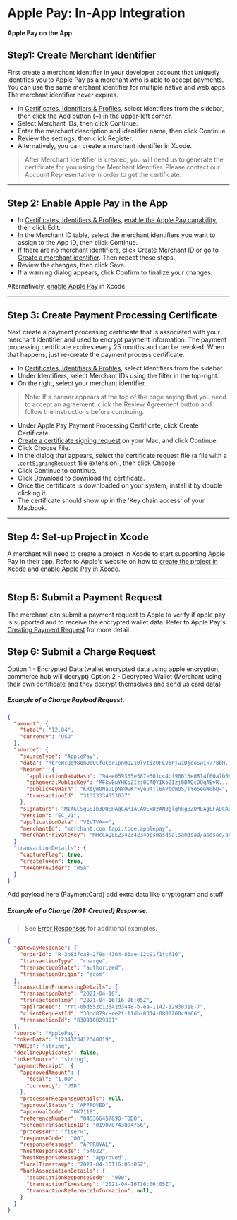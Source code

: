# Apple Pay: In-App Integration

#### Apple Pay on the App

## Step1: Create Merchant Identifier

First create a merchant identifier in your developer account that uniquely identifies you to Apple Pay as a merchant who is able to accept payments. You can use the same merchant identifier for multiple native and web apps. The merchant identifier never expires.

- In [Certificates, Identifiers & Profiles](https://developer.apple.com/account/resources), select Identifiers from the sidebar, then click the Add button (+) in the upper-left corner.
- Select Merchant IDs, then click Continue.
- Enter the merchant description and identifier name, then click Continue.
- Review the settings, then click Register.
- Alternatively, you can create a merchant identifier in Xcode.

<!-- theme: warning -->
>
> After Merchant Identifier is created, you will need us to generate the certificate for you using the Merchant Identifier. Please contact our Account Representative in order to get the certificate.

---

## Step 2:  Enable Apple Pay in the App

- In [Certificates, Identifiers & Profiles](https://developer.apple.com/account/resources), [enable the Apple Pay capability](https://help.apple.com/developer-account/#/dev4cb6dfbdb?sub=dev1d9758eca), then click Edit.
- In the Merchant ID table, select the merchant identifiers you want to assign to the App ID, then click Continue.
- If there are no merchant identifiers, click Create Merchant ID or go to [Create a merchant identifier](https://help.apple.com/developer-account/#/devb2e62b839?sub=dev103e030bb). Then repeat these steps.
- Review the changes, then click Save.
- If a warning dialog appears, click Confirm to finalize your changes.

Alternatively, [enable Apple Pay](https://help.apple.com/xcode/mac/current/#/deva43983eb7) in Xcode.

---

## Step 3: Create Payment Processing Certificate

Next create a payment processing certificate that is associated with your merchant identifier and used to encrypt payment information. The payment processing certificate expires every 25 months and can be revoked. When that happens, just re-create the payment process certificate.

- In [Certificates, Identifiers & Profiles](https://developer.apple.com/account/resources), select Identifiers from the sidebar.
- Under Identifiers, select Merchant IDs using the filter in the top-right.
- On the right, select your merchant identifier.
>Note: If a banner appears at the top of the page saying that you need to accept an agreement, click the Review Agreement button and follow the instructions before continuing.
- Under Apple Pay Payment Processing Certificate, click Create Certificate.
- [Create a certificate signing request](https://help.apple.com/developer-account/#/devbfa00fef7?sub=dev103e030bb) on your Mac, and click Continue.
- Click Choose File.
- In the dialog that appears, select the certificate request file (a file with a .`certSigningRequest` file extension), then click Choose.
- Click Continue to continue.
- Click Download to download the certificate.
- Once the certificate is downloaded on your system, install it by double clicking it.
- The certificate should show up in the 'Key chain access' of your Macbook.

---

## Step 4: Set-up Project in Xcode

A merchant will need to create a project in Xcode to start supporting Apple Pay in their app. Refer to Apple's website on how to [create the project in Xcode](https://developer.apple.com/documentation/xcode/creating_an_xcode_project_for_an_app) and [enable Apple Pay in Xcode](https://help.apple.com/xcode/mac/9.3/#/deva43983eb7?sub=dev44ce8ef13).

---

## Step 5: Submit a Payment Request

The merchant can submit a payment request to Apple to verify if apple pay is supported and to receive the encrypted wallet data. Refer to Apple Pay's [Creating Payment Request](https://developer.apple.com/library/archive/ApplePay_Guide/CreateRequest.html#//apple_ref/doc/uid/TP40014764-CH3-SW2) for more detail.


## Step 6: Submit a Charge Request

Option 1 - Encrypted Data (wallet encrypted data using apple encryption, commerce hub will decrypt)
Option 2 - Decrypted Wallet (Merchant using their own certificate and they decrypt themselves and send us card data)

<!--
type: tab
title: ApplePay
-->

##### Example of a Charge Payload Request.
```json
{
  "amount": {
    "total": "12.04",
    "currency": "USD"
  },
  "source": {
    "sourceType": "ApplePay",
    "data": "hbreWcQg980mUoUCfuCoripnHO210lvtizOFLV6PTw1DjooSwik778bH....",
    "header": {
      "applicationDataHash": "94ee059335e587e501cc4bf90613e0814f00a7b08bc7c648fd865a2af6a22cc2",
      "ephemeralPublicKey": "MFkwEwYHKoZIzj0CAQYIKoZIzj0DAQcDQgAEvR....",
      "publicKeyHash": "KRsyW0NauLpN8OwKr+yeu4jl6APbgW05/TYo5eGW0bQ=",
      "transactionId": "31323334353637"
    },
    "signature": "MIAGCSqGSIb3DQEHAqCAMIACAQExDzANBglghkgBZQMEAgEFADCABgkqhki.....",
    "version": "EC_v1",
    "applicationData": "VEVTVA==",
    "merchantId": "merchant.com.fapi.tcoe.applepay",
    "merchantPrivateKey": "MHcCAQEE234234234opsmasdsalsamdsad/asdsad/asdasd/....."
  }
  "transactionDetails": {
    "captureFlag": true,
    "createToken": true,
    "tokenProvider": "RSA"
  }
}

```

<!--
type: tab
title: DecryptedWallet
-->

Add payload here (PaymentCard) add extra data like cryptogram and stuff

<!--
type: tab
title: Response
-->

##### Example of a Charge (201: Created) Response.

<!-- theme: info -->
> See [Error Responses](url) for additional examples.
```json
{
  "gatewayResponse": {
    "orderId": "R-3b83fca8-2f9c-4364-86ae-12c91f1fcf16",
    "transactionType": "charge",
    "transactionState": "authorized",
    "transactionOrigin": "ecom"
  },
  "transactionProcessingDetails": {
    "transactionDate": "2021-04-16",
    "transactionTime": "2021-04-16T16:06:05Z",
    "apiTraceId": "rrt-0bd552c12342d3448-b-ea-1142-12938318-7",
    "clientRequestId": "30dd879c-ee2f-11db-8314-0800200c9a66",
    "transactionId": "838916029301"
  },
  "source": "ApplePay",
  "tokenData": "1234123412340019",
  "PARId": "string",
  "declineDuplicates": false,
  "tokenSource": "string",
  "paymentReceipt": {
    "approvedAmount": {
      "total": "1.00",
      "currency": "USD"
    },
    "processorResponseDetails": null,
    "approvalStatus": "APPROVED",
    "approvalCode": "OK7118",
    "referenceNumber": "845366457890-TODO",
    "schemeTransactionID": "019078743804756",
    "processor": "fiserv",
    "responseCode": "00",
    "responseMessage": "APPROVAL",
    "hostResponseCode": "54022",
    "hostResponseMessage": "Approved",
    "localTimestamp": "2021-04-16T16:06:05Z",
    "bankAssociationDetails": {
      "associationResponseCode": "000",
      "transactionTimestamp": "2021-04-16T16:06:05Z",
      "transactionReferenceInformation": null,
    }
  }
}
```


<!-- type: tab-end -->


